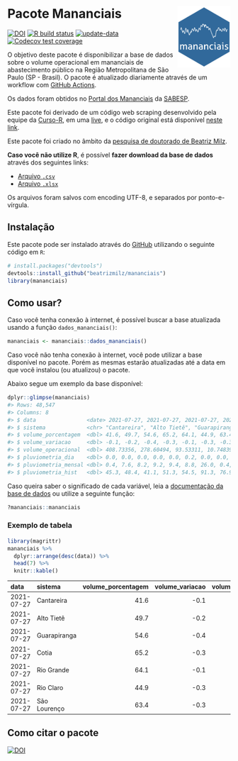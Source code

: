 
<!-- README.md is generated from README.Rmd. Please edit that file -->

# Pacote Mananciais <img src="man/figures/hexlogo.png" align="right" width = "120px"/>

<!-- badges: start -->

[![DOI](https://zenodo.org/badge/DOI/10.5281/zenodo.4733056.svg)](https://doi.org/10.5281/zenodo.4733056)
[![R build
status](https://github.com/beatrizmilz/mananciais/workflows/R-CMD-check/badge.svg)](https://github.com/beatrizmilz/mananciais/actions)
[![update-data](https://github.com/beatrizmilz/mananciais/actions/workflows/2-update_data.yaml/badge.svg)](https://github.com/beatrizmilz/mananciais/actions/workflows/2-update_data.yaml)
[![Codecov test
coverage](https://codecov.io/gh/beatrizmilz/mananciais/branch/master/graph/badge.svg)](https://codecov.io/gh/beatrizmilz/mananciais?branch=master)
<!-- badges: end -->

O objetivo deste pacote é disponibilizar a base de dados sobre o volume
operacional em mananciais de abastecimento público na Região
Metropolitana de São Paulo (SP - Brasil). O pacote é atualizado
diariamente através de um workflow com [GitHub
Actions](https://github.com/beatrizmilz/mananciais/actions).

Os dados foram obtidos no [Portal dos
Mananciais](http://mananciais.sabesp.com.br/Situacao) da
[SABESP](http://site.sabesp.com.br/site/Default.aspx).

Este pacote foi derivado de um código web scraping desenvolvido pela
equipe da [Curso-R](https://www.curso-r.com/), em uma
[live](https://youtu.be/jvZIxrMmOcQ), e o código original está
disponível [neste
link](https://github.com/curso-r/lives/blob/master/drafts/20200730_scraper_sabesp.R).

Este pacote foi criado no âmbito da [pesquisa de doutorado de Beatriz
Milz](https://beatrizmilz.github.io/tese/).

**Caso você não utilize R**, é possível **fazer download da base de
dados** através dos seguintes links:

  - [Arquivo
    `.csv`](https://github.com/beatrizmilz/mananciais/raw/master/inst/extdata/mananciais.csv)
  - [Arquivo
    `.xlsx`](https://github.com/beatrizmilz/mananciais/blob/master/inst/extdata/mananciais.xlsx?raw=true)

Os arquivos foram salvos com encoding UTF-8, e separados por
ponto-e-vírgula.

## Instalação

Este pacote pode ser instalado através do [GitHub](https://github.com/)
utilizando o seguinte código em `R`:

``` r
# install.packages("devtools")
devtools::install_github("beatrizmilz/mananciais")
library(mananciais)
```

## Como usar?

Caso você tenha conexão à internet, é possível buscar a base atualizada
usando a função `dados_mananciais()`:

``` r
mananciais <- mananciais::dados_mananciais() 
```

Caso você não tenha conexão à internet, você pode utilizar a base
disponível no pacote. Porém as mesmas estarão atualizadas até a data em
que você instalou (ou atualizou) o pacote.

Abaixo segue um exemplo da base disponível:

``` r
dplyr::glimpse(mananciais)
#> Rows: 48,547
#> Columns: 8
#> $ data                <date> 2021-07-27, 2021-07-27, 2021-07-27, 2021-07-27, 2…
#> $ sistema             <chr> "Cantareira", "Alto Tietê", "Guarapiranga", "Cotia…
#> $ volume_porcentagem  <dbl> 41.6, 49.7, 54.6, 65.2, 64.1, 44.9, 63.4, 41.7, 49…
#> $ volume_variacao     <dbl> -0.1, -0.2, -0.4, -0.3, -0.1, -0.3, -0.3, -0.2, -0…
#> $ volume_operacional  <dbl> 408.73356, 278.60494, 93.53311, 10.74839, 71.88453…
#> $ pluviometria_dia    <dbl> 0.0, 0.0, 0.0, 0.0, 0.0, 0.2, 0.0, 0.0, 0.2, 0.0, …
#> $ pluviometria_mensal <dbl> 0.4, 7.6, 8.2, 9.2, 9.4, 8.8, 26.0, 0.4, 7.6, 8.2,…
#> $ pluviometria_hist   <dbl> 45.3, 48.4, 41.1, 51.3, 54.5, 91.3, 76.9, 45.3, 48…
```

Caso queira saber o significado de cada variável, leia a [documentação
da base de
dados](https://beatrizmilz.github.io/mananciais/reference/mananciais.html)
ou utilize a seguinte função:

``` r
?mananciais::mananciais
```

### Exemplo de tabela

``` r
library(magrittr)
mananciais %>% 
  dplyr::arrange(desc(data)) %>% 
  head(7) %>%
  knitr::kable()
```

| data       | sistema      | volume\_porcentagem | volume\_variacao | volume\_operacional | pluviometria\_dia | pluviometria\_mensal | pluviometria\_hist |
| :--------- | :----------- | ------------------: | ---------------: | ------------------: | ----------------: | -------------------: | -----------------: |
| 2021-07-27 | Cantareira   |                41.6 |            \-0.1 |           408.73356 |               0.0 |                  0.4 |               45.3 |
| 2021-07-27 | Alto Tietê   |                49.7 |            \-0.2 |           278.60494 |               0.0 |                  7.6 |               48.4 |
| 2021-07-27 | Guarapiranga |                54.6 |            \-0.4 |            93.53311 |               0.0 |                  8.2 |               41.1 |
| 2021-07-27 | Cotia        |                65.2 |            \-0.3 |            10.74839 |               0.0 |                  9.2 |               51.3 |
| 2021-07-27 | Rio Grande   |                64.1 |            \-0.1 |            71.88453 |               0.0 |                  9.4 |               54.5 |
| 2021-07-27 | Rio Claro    |                44.9 |            \-0.3 |             6.13423 |               0.2 |                  8.8 |               91.3 |
| 2021-07-27 | São Lourenço |                63.4 |            \-0.3 |            56.32196 |               0.0 |                 26.0 |               76.9 |

## Como citar o pacote

[![DOI](https://zenodo.org/badge/DOI/10.5281/zenodo.4733056.svg)](https://doi.org/10.5281/zenodo.4733056)
